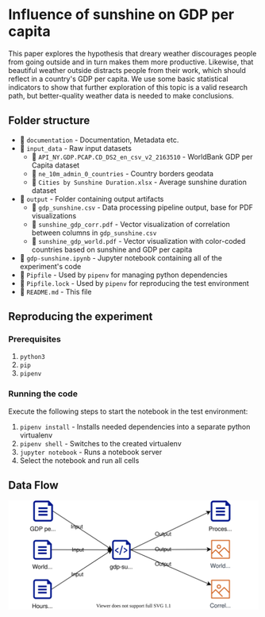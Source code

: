 # Influence of sunshine on GDP per capita

This paper explores the hypothesis that dreary weather discourages people from going outside and in turn makes them more productive. Likewise, that beautiful weather outside distracts people from their work, which should reflect in a country's GDP per capita. We use some basic statistical indicators to show that further exploration of this topic is a valid research path, but better-quality weather data is needed to make conclusions.

## Folder structure
- 📂 `documentation` - Documentation, Metadata etc.
- 📂 `input_data` - Raw input datasets
    - 📂 `API_NY.GDP.PCAP.CD_DS2_en_csv_v2_2163510` - WorldBank GDP per Capita dataset
    - 📂 `ne_10m_admin_0_countries` - Country borders geodata
    - 📜 `Cities by Sunshine Duration.xlsx` - Average sunshine duration dataset
- 📂 `output` - Folder containing output artifacts
    - 📜 `gdp_sunshine.csv` - Data processing pipeline output, base for PDF visualizations
    - 📜 `sunshine_gdp_corr.pdf` - Vector visualization of correlation between columns in `gdp_sunshine.csv` 
    - 📜 `sunshine_gdp_world.pdf` - Vector visualization with color-coded countries based on sunshine and GDP per capita
- 📓 `gdp-sunshine.ipynb` - Jupyter notebook containing all of the experiment's code
- 📜 `Pipfile` - Used by `pipenv` for managing python dependencies
- 📜 `Pipfile.lock` - Used by `pipenv` for reproducing the test environment
- 📜 `README.md` - This file

## Reproducing the experiment
### Prerequisites
1. `python3`
2. `pip`
3. `pipenv`

### Running the code
Execute the following steps to start the notebook in the test environment:
1. `pipenv install` - Installs needed dependencies into a separate python virtualenv
2. `pipenv shell` - Switches to the created virtualenv
3. `jupyter notebook` - Runs a notebook server
4. Select the notebook and run all cells

## Data Flow
![Data flow](./documentation/diagram.svg "Input and output data in the experiment")